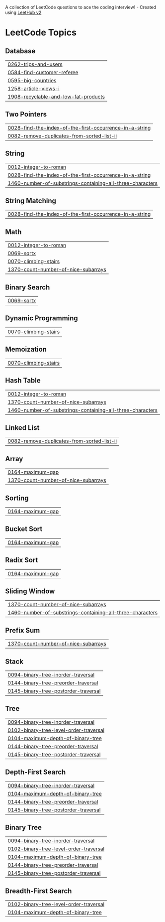 A collection of LeetCode questions to ace the coding interview! - Created using [LeetHub v2](https://github.com/arunbhardwaj/LeetHub-2.0)
<!---LeetCode Topics Start-->
# LeetCode Topics
## Database
|  |
| ------- |
| [0262-trips-and-users](https://github.com/varshh7/LeetCode/tree/master/0262-trips-and-users) |
| [0584-find-customer-referee](https://github.com/varshh7/LeetCode/tree/master/0584-find-customer-referee) |
| [0595-big-countries](https://github.com/varshh7/LeetCode/tree/master/0595-big-countries) |
| [1258-article-views-i](https://github.com/varshh7/LeetCode/tree/master/1258-article-views-i) |
| [1908-recyclable-and-low-fat-products](https://github.com/varshh7/LeetCode/tree/master/1908-recyclable-and-low-fat-products) |
## Two Pointers
|  |
| ------- |
| [0028-find-the-index-of-the-first-occurrence-in-a-string](https://github.com/varshh7/LeetCode/tree/master/0028-find-the-index-of-the-first-occurrence-in-a-string) |
| [0082-remove-duplicates-from-sorted-list-ii](https://github.com/varshh7/LeetCode/tree/master/0082-remove-duplicates-from-sorted-list-ii) |
## String
|  |
| ------- |
| [0012-integer-to-roman](https://github.com/varshh7/LeetCode/tree/master/0012-integer-to-roman) |
| [0028-find-the-index-of-the-first-occurrence-in-a-string](https://github.com/varshh7/LeetCode/tree/master/0028-find-the-index-of-the-first-occurrence-in-a-string) |
| [1460-number-of-substrings-containing-all-three-characters](https://github.com/varshh7/LeetCode/tree/master/1460-number-of-substrings-containing-all-three-characters) |
## String Matching
|  |
| ------- |
| [0028-find-the-index-of-the-first-occurrence-in-a-string](https://github.com/varshh7/LeetCode/tree/master/0028-find-the-index-of-the-first-occurrence-in-a-string) |
## Math
|  |
| ------- |
| [0012-integer-to-roman](https://github.com/varshh7/LeetCode/tree/master/0012-integer-to-roman) |
| [0069-sqrtx](https://github.com/varshh7/LeetCode/tree/master/0069-sqrtx) |
| [0070-climbing-stairs](https://github.com/varshh7/LeetCode/tree/master/0070-climbing-stairs) |
| [1370-count-number-of-nice-subarrays](https://github.com/varshh7/LeetCode/tree/master/1370-count-number-of-nice-subarrays) |
## Binary Search
|  |
| ------- |
| [0069-sqrtx](https://github.com/varshh7/LeetCode/tree/master/0069-sqrtx) |
## Dynamic Programming
|  |
| ------- |
| [0070-climbing-stairs](https://github.com/varshh7/LeetCode/tree/master/0070-climbing-stairs) |
## Memoization
|  |
| ------- |
| [0070-climbing-stairs](https://github.com/varshh7/LeetCode/tree/master/0070-climbing-stairs) |
## Hash Table
|  |
| ------- |
| [0012-integer-to-roman](https://github.com/varshh7/LeetCode/tree/master/0012-integer-to-roman) |
| [1370-count-number-of-nice-subarrays](https://github.com/varshh7/LeetCode/tree/master/1370-count-number-of-nice-subarrays) |
| [1460-number-of-substrings-containing-all-three-characters](https://github.com/varshh7/LeetCode/tree/master/1460-number-of-substrings-containing-all-three-characters) |
## Linked List
|  |
| ------- |
| [0082-remove-duplicates-from-sorted-list-ii](https://github.com/varshh7/LeetCode/tree/master/0082-remove-duplicates-from-sorted-list-ii) |
## Array
|  |
| ------- |
| [0164-maximum-gap](https://github.com/varshh7/LeetCode/tree/master/0164-maximum-gap) |
| [1370-count-number-of-nice-subarrays](https://github.com/varshh7/LeetCode/tree/master/1370-count-number-of-nice-subarrays) |
## Sorting
|  |
| ------- |
| [0164-maximum-gap](https://github.com/varshh7/LeetCode/tree/master/0164-maximum-gap) |
## Bucket Sort
|  |
| ------- |
| [0164-maximum-gap](https://github.com/varshh7/LeetCode/tree/master/0164-maximum-gap) |
## Radix Sort
|  |
| ------- |
| [0164-maximum-gap](https://github.com/varshh7/LeetCode/tree/master/0164-maximum-gap) |
## Sliding Window
|  |
| ------- |
| [1370-count-number-of-nice-subarrays](https://github.com/varshh7/LeetCode/tree/master/1370-count-number-of-nice-subarrays) |
| [1460-number-of-substrings-containing-all-three-characters](https://github.com/varshh7/LeetCode/tree/master/1460-number-of-substrings-containing-all-three-characters) |
## Prefix Sum
|  |
| ------- |
| [1370-count-number-of-nice-subarrays](https://github.com/varshh7/LeetCode/tree/master/1370-count-number-of-nice-subarrays) |
## Stack
|  |
| ------- |
| [0094-binary-tree-inorder-traversal](https://github.com/varshh7/LeetCode/tree/master/0094-binary-tree-inorder-traversal) |
| [0144-binary-tree-preorder-traversal](https://github.com/varshh7/LeetCode/tree/master/0144-binary-tree-preorder-traversal) |
| [0145-binary-tree-postorder-traversal](https://github.com/varshh7/LeetCode/tree/master/0145-binary-tree-postorder-traversal) |
## Tree
|  |
| ------- |
| [0094-binary-tree-inorder-traversal](https://github.com/varshh7/LeetCode/tree/master/0094-binary-tree-inorder-traversal) |
| [0102-binary-tree-level-order-traversal](https://github.com/varshh7/LeetCode/tree/master/0102-binary-tree-level-order-traversal) |
| [0104-maximum-depth-of-binary-tree](https://github.com/varshh7/LeetCode/tree/master/0104-maximum-depth-of-binary-tree) |
| [0144-binary-tree-preorder-traversal](https://github.com/varshh7/LeetCode/tree/master/0144-binary-tree-preorder-traversal) |
| [0145-binary-tree-postorder-traversal](https://github.com/varshh7/LeetCode/tree/master/0145-binary-tree-postorder-traversal) |
## Depth-First Search
|  |
| ------- |
| [0094-binary-tree-inorder-traversal](https://github.com/varshh7/LeetCode/tree/master/0094-binary-tree-inorder-traversal) |
| [0104-maximum-depth-of-binary-tree](https://github.com/varshh7/LeetCode/tree/master/0104-maximum-depth-of-binary-tree) |
| [0144-binary-tree-preorder-traversal](https://github.com/varshh7/LeetCode/tree/master/0144-binary-tree-preorder-traversal) |
| [0145-binary-tree-postorder-traversal](https://github.com/varshh7/LeetCode/tree/master/0145-binary-tree-postorder-traversal) |
## Binary Tree
|  |
| ------- |
| [0094-binary-tree-inorder-traversal](https://github.com/varshh7/LeetCode/tree/master/0094-binary-tree-inorder-traversal) |
| [0102-binary-tree-level-order-traversal](https://github.com/varshh7/LeetCode/tree/master/0102-binary-tree-level-order-traversal) |
| [0104-maximum-depth-of-binary-tree](https://github.com/varshh7/LeetCode/tree/master/0104-maximum-depth-of-binary-tree) |
| [0144-binary-tree-preorder-traversal](https://github.com/varshh7/LeetCode/tree/master/0144-binary-tree-preorder-traversal) |
| [0145-binary-tree-postorder-traversal](https://github.com/varshh7/LeetCode/tree/master/0145-binary-tree-postorder-traversal) |
## Breadth-First Search
|  |
| ------- |
| [0102-binary-tree-level-order-traversal](https://github.com/varshh7/LeetCode/tree/master/0102-binary-tree-level-order-traversal) |
| [0104-maximum-depth-of-binary-tree](https://github.com/varshh7/LeetCode/tree/master/0104-maximum-depth-of-binary-tree) |
<!---LeetCode Topics End-->